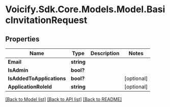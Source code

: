 # Voicify.Sdk.Core.Models.Model.BasicInvitationRequest
## Properties

Name | Type | Description | Notes
------------ | ------------- | ------------- | -------------
**Email** | **string** |  | 
**IsAdmin** | **bool?** |  | 
**IsAddedToApplications** | **bool?** |  | [optional] 
**ApplicationRoleId** | **string** |  | [optional] 

[[Back to Model list]](../README.md#documentation-for-models) [[Back to API list]](../README.md#documentation-for-api-endpoints) [[Back to README]](../README.md)

